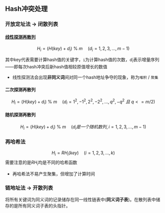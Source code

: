 ## Hash冲突处理

### 开放定址法 -> 闭散列表

#### [线性探测再散列](https://book.itheima.net/course/223/1276707762369208322/1276709946108420097)

$$
H_i = (H(key) + d_i){\ }\%\ m {\quad} (d_i = 1, 2, 3, ..., m-1)
$$

其中key代表需要计算hash值的关键字，`i`为计算hash值的次数，$d_i$表示增量序列——即每次hash冲突后新hash值相较原值增长的数值

- 线性探测法会出现**非同义词**间对同一个hash地址争夺的现象，称为`堆积` / `聚集`

#### 二次探测再散列

$$
H_i = (H(key) + d_i){\ }\%\ m {\quad} (d_i = 1^2, -1^2, 2^2, -2^2, ..., q^2, -q^2{\ }且{\ }q<= m/2)
$$

#### 随机探测再散列

$$
H_i = (H(key) + d_i){\ }\%\ m {\quad} (d_i 是一个随机数列, i = 1, 2, 3, ..., m-1)
$$

### 再哈希法
$$
H_i = RH_i(key){\quad}(i = 1, 2, 3, ..., k)
$$
需要注意的是$RH_i$均是不同的哈希函数

- 再哈希法不易产生聚集，但增加了计算时间

### 链地址法 -> 开散列表

将所有关键词为同义词的记录储存在同一线性链表中(**同义词子表**)。在散列表中储存的是所有同义词子表的头指针。